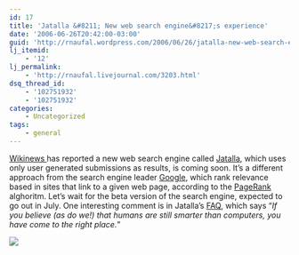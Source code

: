 ```yaml
---
id: 17
title: 'Jatalla &#8211; New web search engine&#8217;s experience'
date: '2006-06-26T20:42:00-03:00'
guid: 'http://rnaufal.wordpress.com/2006/06/26/jatalla-new-web-search-engines-experience/'
lj_itemid:
    - '12'
lj_permalink:
    - 'http://rnaufal.livejournal.com/3203.html'
dsq_thread_id:
    - '102751932'
    - '102751932'
categories:
    - Uncategorized
tags:
    - general
---
```


[Wikinews ](http://en.wikinews.org/wiki/New_Web_Search_Engine_Uses_Only_User-Generated_Results) has reported a new web search engine called [Jatalla](http://jatalla.com), which uses only user generated submissions as results, is coming soon. It’s a different approach from the search engine leader [Google](http://www.google.com), which rank relevance based in sites that link to a given web page, according to the [PageRank](http://en.wikipedia.org/wiki/PageRank) alghoritm. Let’s wait for the beta version of the search engine, expected to go out in July. One interesting comment is in Jatalla’s [FAQ](http://en.wikipedia.org/wiki/FAQ), which says “*If you believe (as do we!) that humans are still smarter than computers, you have come to the right place.*”

![](http://www.jatalla.com/jatalla_small.jpe)